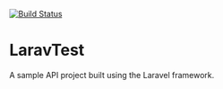 [![Build Status](https://travis-ci.org/AlbertBuluma/LaravTest.svg?branch=develop)](https://travis-ci.org/AlbertBuluma/LaravTest)

# LaravTest

A sample API project built using the Laravel framework.